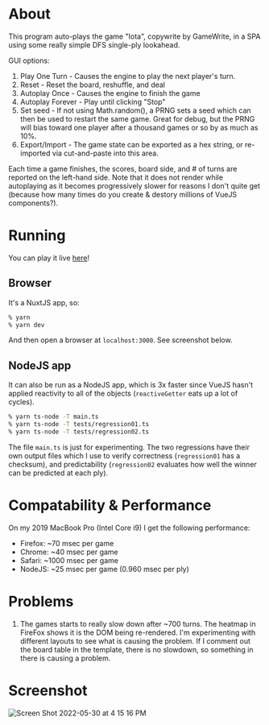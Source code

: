 # About

This program auto-plays the game "Iota", copywrite by GameWrite, in a SPA using some really simple DFS single-ply lookahead.

GUI options:

1. Play One Turn - Causes the engine to play the next player's turn.
2. Reset - Reset the board, reshuffle, and deal
3. Autoplay Once - Causes the engine to finish the game
4. Autoplay Forever - Play until clicking "Stop"
5. Set seed - If not using Math.random(), a PRNG sets a seed which can then be used to restart the same game. Great for debug, but the PRNG will bias toward one player after a thousand games or so by as much as 10%.
6. Export/Import - The game state can be exported as a hex string, or re-imported via cut-and-paste into this area.

Each time a game finishes, the scores, board side, and # of turns are reported on the left-hand side. Note that it does not render while autoplaying as it becomes progressively slower for reasons I don't quite get (because how many times do you create & destory millions of VueJS components?).

# Running

You can play it live [here](https://repete.io/iota/)!

## Browser

It's a NuxtJS app, so:

```Bash
% yarn
% yarn dev
```

And then open a browser at `localhost:3000`. See screenshot below.

## NodeJS app

It can also be run as a NodeJS app, which is 3x faster since VueJS hasn't applied reactivity to all of the objects (`reactiveGetter` eats up a lot of cycles).

```Bash
% yarn ts-node -T main.ts
% yarn ts-node -T tests/regression01.ts
% yarn ts-node -T tests/regression02.ts
```

The file `main.ts` is just for experimenting. The two regressions have their own output files which I use to verify correctness (`regression01` has a checksum), and predictability (`regression02` evaluates how well the winner can be predicted at each ply).

# Compatability & Performance

On my 2019 MacBook Pro (Intel Core i9) I get the following performance:

* Firefox: ~70 msec per game
* Chrome: ~40 msec per game
* Safari: ~1000 msec per game
* NodeJS: ~25 msec per game (0.960 msec per ply)

# Problems

1. The games starts to really slow down after ~700 turns. The heatmap in FireFox shows it is the DOM being re-rendered. I'm experimenting with different layouts to see what is causing the problem. If I comment out the board table in the template, there is no slowdown, so something in there is causing a problem.

# Screenshot

![Screen Shot 2022-05-30 at 4 15 16 PM](https://user-images.githubusercontent.com/8249735/171067988-f74b6bb8-b48e-4fd2-96ff-6a946fb84503.png)
